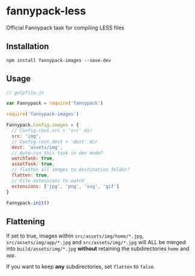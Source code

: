 # fannypack-less
Official Fannypack task for compiling LESS files

## Installation
`npm install fannypack-images --save-dev`

## Usage
```javascript
// gulpfile.js

var Fannypack = require('fannypack')

require('fannypack-images')

Fannypack.Config.images = {
  // Config.root.src + 'src' dir
  src: 'img',
  // Config.root.dest + 'dest' dir
  dest: 'assets/img',
  // Auto-run this task in dev mode?
  watchTask: true,
  assetTask: true,
  // flatten all images to destination folder?
  flatten: true,
  // File extensions to watch
  extensions: ['jpg', 'png', 'svg', 'gif']
}

Fannypack.init()
```

## Flattening

If set to true, images within `src/assets/img/home/*.jpg`, `src/assets/img/app/*.jpg` and `src/assets/img/*.jpg` will ALL be merged into `build/assets/img/*.jpg` **without** retaining the subdirectories `home` and `app`.

If you want to keep **any** subdirectories, set `flatten` to `false`.
